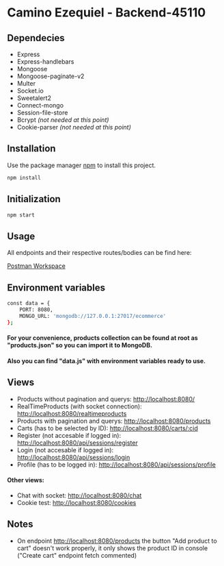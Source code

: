 # Camino Ezequiel - Backend-45110

## Dependecies
- Express
- Express-handlebars
- Mongoose
- Mongoose-paginate-v2
- Multer
- Socket.io
- Sweetalert2
- Connect-mongo
- Session-file-store
- Bcrypt _(not needed at this point)_
- Cookie-parser _(not needed at this point)_

## Installation

Use the package manager [npm](https://www.npmjs.com/) to install this project.

```bash
npm install
```

## Initialization

```bash
npm start
```

## Usage

All endpoints and their respective routes/bodies can be find here:

[Postman Workspace](https://www.postman.com/ezequielcamino/workspace/camino-ezequiel-backend-45110)

## Environment variables

```bash
const data = {
    PORT: 8080,
    MONGO_URL: 'mongodb://127.0.0.1:27017/ecommerce'
};
```
#### For your convenience, products collection can be found at root as "products.json" so you can import it to MongoDB.
#### Also you can find "data.js" with environment variables ready to use.

## Views

- Products without pagination and querys: [http://localhost:8080/](http://localhost:8080/)
- RealTimeProducts (with socket connection): [http://localhost:8080/realtimeproducts](http://localhost:8080/realtimeproducts)
- Products with pagination and querys: [http://localhost:8080/products](http://localhost:8080/products)
- Carts (has to be selected by ID): [http://localhost:8080/carts/:cid](http://localhost:8080/carts/:cid)
- Register (not accesable if logged in): [http://localhost:8080/api/sessions/register](http://localhost:8080/api/sessions/register)
- Login (not accesable if logged in): [http://localhost:8080/api/sessions/login](http://localhost:8080/api/sessions/login)
- Profile (has to be logged in): [http://localhost:8080/api/sessions/profile](http://localhost:8080/api/sessions/profile)

#### Other views:
- Chat with socket: [http://localhost:8080/chat](http://localhost:8080/chat)
- Cookie test: [http://localhost:8080/cookies](http://localhost:8080/cookies)

## Notes

- On endpoint [http://localhost:8080/products](http://localhost:8080/products) the button "Add product to cart" doesn't work properly, it only shows the product ID in console ("Create cart" endpoint fetch commented)
